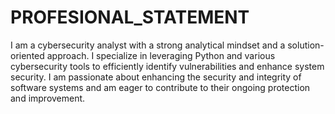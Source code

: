 # PROFESIONAL_STATEMENT
I am a cybersecurity analyst with a strong analytical mindset and a solution-oriented approach. I specialize in leveraging Python and various cybersecurity tools to efficiently identify vulnerabilities and enhance system security. I am passionate about enhancing the security and integrity of software systems and am eager to contribute to their ongoing protection and improvement.
